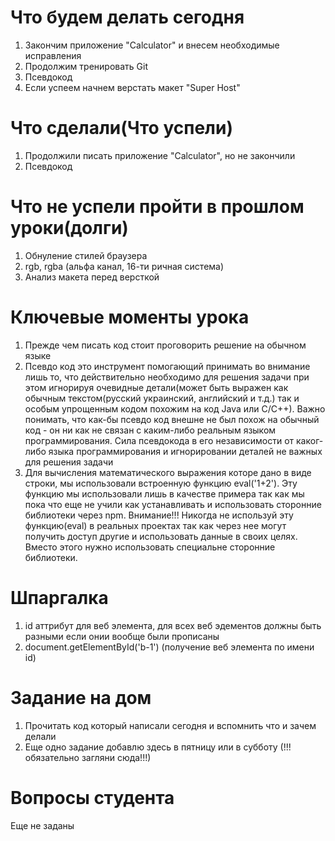 # Что будем делать сегодня
1) Закончим приложение "Calculator"  и внесем необходимые исправления
2) Продолжим тренировать Git
3) Псевдокод
4) Если успеем начнем верстать макет "Super Host"

# Что сделали(Что успели)
1) Продолжили писать приложение "Calculator", но не закончили
2) Псевдокод

# Что не успели пройти в прошлом уроки(долги)
1) Обнуление стилей браузера
2) rgb, rgba (альфа канал, 16-ти ричная система)
3) Анализ макета перед версткой

# Ключевые моменты урока
1) Прежде чем писать код стоит проговорить решение на обычном языке
2) Псевдо код это инструмент помогающий принимать во внимание лишь то, что действительно необходимо для решения задачи
при этом игнорируя очевидные детали(может быть выражен как обычным текстом(русский украинский, английский и т.д.) так и особым упрощенным кодом похожим на код Java или С/С++). Важно понимать, что как-бы псевдо код внешне не был похож на обычный код - он ни как не связан с каким-либо реальным языком программирования. Сила псевдокода в его независимости от каког-либо языка программирования и игнорировании деталей не важных для решения задачи
3) Для вычисления математического выражения которе дано в виде строки, мы использовали встроенную функцию eval('1+2'). Эту функцию мы использовали лишь в качестве примера так как мы пока что еще не учили как устанавливать и использовать сторонние библиотеки через npm. Внимание!!! Никогда не используй эту функцию(eval) в реальных проектах так как через нее могут получить доступ другие и использовать данные в своих целях. Вместо этого нужно использовать специальне сторонние библиотеки.

# Шпаргалка
1) id аттрибут для веб элемента, для всех веб эдементов должны быть разными если онии вообще были прописаны
2) document.getElementById('b-1') (получение веб элемента по имени id)

# Задание на дом
1) Прочитать код который написали сегодня и вспомнить что и зачем делали
2) Еще одно задание добавлю здесь в пятницу или в субботу (!!!обязательно загляни сюда!!!)

# Вопросы студента
Еще не заданы

